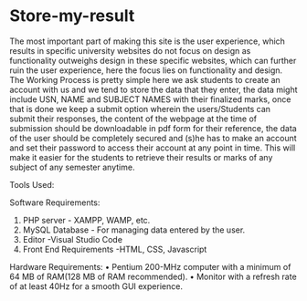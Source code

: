 # Store-my-result
The most important part of making this site is the user experience, which results in specific university websites do not focus on design as functionality outweighs design in these specific websites, which can further ruin the user experience, here the focus lies on functionality and design. The Working Process is pretty simple here we ask students to create an account with us and we tend to store the data that they enter, the data might include USN, NAME and SUBJECT NAMES with their finalized marks, once that is done we keep a submit option wherein the users/Students can submit their responses, the content of the webpage at the time of submission should be downloadable in pdf form for their reference, the data of the user should be completely secured and (s)he has to make an account and set their password to access their account at any point in time. This will make it easier for the students to retrieve their results or marks of any subject of any semester anytime.

Tools Used:

Software Requirements:

1. PHP server - XAMPP, WAMP, etc.
2. MySQL Database - For managing data entered by the user.
3. Editor -Visual Studio Code
4. Front End Requirements -HTML, CSS, Javascript

Hardware Requirements:
• Pentium 200-MHz computer with a minimum of 64 MB of RAM(128 MB of RAM recommended).
• Monitor with a refresh rate of at least 40Hz for a smooth GUI experience.
